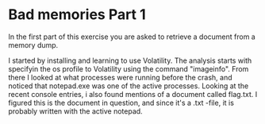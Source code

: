# Bad memories Part 1

In the first part of this exercise you are asked to retrieve a document from a memory dump. 

I started by installing and learning to use Volatility. The analysis starts with specifyin the os profile to Volatility using the command "imageinfo". From there I looked at what processes were running before the crash, and noticed that notepad.exe was one of the active processes. Looking at the recent console entries, i also found mentions of a document called flag.txt. I figured this is the document in question, and since it's a .txt -file, it is probably written with the active notepad.
